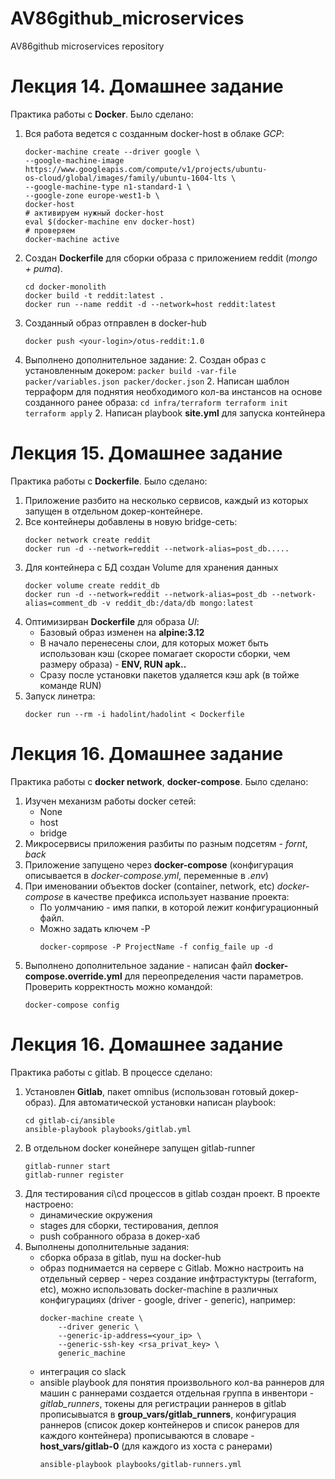 # AV86github_microservices
AV86github microservices repository

Лекция 14. Домашнее задание
==========================

Практика работы с **Docker**. Было сделано:

1. Вся работа ведется с созданным docker-host в облаке *GCP*:
    ```
    docker-machine create --driver google \
    --google-machine-image https://www.googleapis.com/compute/v1/projects/ubuntu-
    os-cloud/global/images/family/ubuntu-1604-lts \
    --google-machine-type n1-standard-1 \
    --google-zone europe-west1-b \
    docker-host
    # активируем нужный docker-host
    eval $(docker-machine env docker-host)
    # проверяем
    docker-machine active
    ```

1. Создан **Dockerfile** для сборки образа с приложением reddit (*mongo + puma*).
    ```
    cd docker-monolith
    docker build -t reddit:latest .
    docker run --name reddit -d --network=host reddit:latest
    ```

1. Созданный образ отправлен в docker-hub
    ```
    docker push <your-login>/otus-reddit:1.0
    ```
1. Выполнено дополнительное задание:
    2. Создан образ с установленным докером:
        ```
        packer build -var-file packer/variables.json packer/docker.json
        ```
    2. Написан шаблон терраформ для поднятия необходимого кол-ва инстансов на основе созданного ранее образа:
        ```
        cd infra/terraform
        terraform init
        terraform apply
        ```
    2. Написан playbook **site.yml** для запуска контейнера

Лекция 15. Домашнее задание
===========================

Практика работы с **Dockerfile**. Было сделано:

1. Приложение разбито на несколько сервисов, каждый из которых запущен в отдельном докер-контейнере.
1. Все контейнеры добавлены в новую bridge-сеть:
    ```
    docker network create reddit
    docker run -d --network=reddit --network-alias=post_db.....
    ```
1. Для контейнера с БД создан Volume для хранения данных
    ```
    docker volume create reddit_db
    docker run -d --network=reddit --network-alias=post_db --network-alias=comment_db -v reddit_db:/data/db mongo:latest
    ```
1. Оптимизирван **Dockerfile** для образа *UI*:
    * Базовый образ изменен на **alpine:3.12**
    * В начало перенесены слои, для которых может быть использован кэш (скорее помагает скорости сборки, чем размеру образа) - **ENV, RUN apk..**
    * Сразу после установки пакетов удаляется кэш apk (в тойже команде RUN)
1. Запуск линетра:
    ```
    docker run --rm -i hadolint/hadolint < Dockerfile
    ```

Лекция 16. Домашнее задание
===========================

Практика работы с **docker network**, **docker-compose**. Было сделано:
1. Изучен механизм работы docker сетей:
    * None
    * host
    * bridge
1. Микросервисы приложения разбиты по разным подсетям - *fornt*, *back*
1. Приложение запущено через **docker-compose** (конфигурация описывается в *docker-compose.yml*, переменные в *.env*)
1. При именовании объектов docker (container, network, etc) *docker-compose* в качестве префикса использует название проекта:
    * По уолмчанию - имя папки, в которой лежит конфигурационный файл.
    * Можно задать ключем -P
        ```
        docker-copmpose -P ProjectName -f config_faile up -d
        ```
1. Выполнено дополнительное задание - написан файл **docker-compose.override.yml** для переопределения части параметров. Проверить корректность можно командой:
    ```
    docker-compose config
    ```

Лекция 16. Домашнее задание
===========================

Практика работы с gitlab. В процессе сделано:
1. Установлен **Gitlab**, пакет omnibus (использован готовый докер-образ). Для автоматической установки написан playbook:
    ```
    cd gitlab-ci/ansible
    ansible-playbook playbooks/gitlab.yml
    ```
2. В отдельном docker конейнере запущен gitlab-runner
    ```
    gitlab-runner start
    gitlab-runner register
    ```
3. Для тестирования ci\cd процессов в gitlab создан проект. В проекте настроено:
    * динамические окружения
    * stages для сборки, тестирования, деплоя
    * push собранного образа в докер-хаб
4. Выполнены дополнительные задания:
    * сборка образа в gitlab, пуш на docker-hub
    * образ поднимается на сервере с Gitlab. Можно настроить на отдельный сервер - через создание инфтрастуктуры (terraform, etc), можно использовать docker-machine в различных конфигурациях (driver - google, driver - generic), например:
        ```
        docker-machine create \
            --driver generic \
            --generic-ip-address=<your_ip> \
            --generic-ssh-key <rsa_privat_key> \
            generic_machine
        ```
    * интеграция со slack
    * ansible playbook для понятия произвольного кол-ва раннеров
        для машин с раннерами создается отдельная группа в инвентори - *gitlab_runners*, токены для регистрации раннеров в gitlab прописывыатся в **group_vars/gitlab_runners**, конфигурация раннеров (список докер контейнеров и список ранеров для каждого контейнера) прописываются в словаре - **host_vars/gitlab-0** (для каждого из хоста с ранерами)
        ```
        ansible-playbook playbooks/gitlab-runners.yml
        ```
